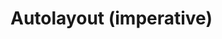 # Autolayout (imperative)

<div id="example"></div>
<script type="application/javascript">
  new Vue({
    el: '#example',
    template: '<live-code class="full" :template="code" mode="html>iframe" :debounce="200" />',
    data: {
      code:
`
<body touch-action="none">
<script src="${location.origin+location.pathname}/global.js"><\/script>
<!-- pep.js provides the pointer events (pointermove, pointerdown, etc) -->
<script src="https://code.jquery.com/pep/0.4.3/pep.js"><\/script>

<style>
    body, html {
        width: 100%; height: 100%;
        margin: 0; padding: 0;
        overflow: hidden;
        touch-action: none; /* prevent touch drag from scrolling */
    }
</style>

<script type="module">
    const {
        AutoLayoutNode,
        Scene,
        AmbientLight,
        PointLight,
        DOMPlane,
        Sphere
    } = LUME

    LUME.useDefaultNames()

    const scene = new Scene().set({
        webgl: true,
    })

    scene.mount(document.body)

    const ambientLight = new AmbientLight().set({
        intensity: 0.1,
    })

    scene.add(ambientLight)

    const pointLight = new PointLight().set({
        color: "white",
        position: "300 300 120",
        size: "0 0 0",
        castShadow: "true",
        intensity: "0.5",
    })

    scene.add(pointLight)

    const sphere = new Sphere().set({
        size: [10, 10, 10],
        color: "white",
        receiveShadow: false,
        castShadow: false,
        mountPoint: [0.5, 0.5, 0.5],
        style: "pointer-events: none",
    })

    sphere.setAttribute('has', 'basic-material')
    pointLight.add(sphere)

    const vfl1 = \`
        //viewport aspect-ratio:3/1 max-height:300
        H:|-[row:[child1(child2,child5)]-[child2]-[child5]]-|
        V:|-[row]-|
    \`
    const vfl2 = \`
        V:|-[child1(child3)]-[child3]-|
        V:|-[child2(child4)]-[child4]-|
        V:[child5(child4)]-|
        |-[child1(child2)]-[child2]-|
        |-[child3(child4,child5)]-[child4]-[child5]-|
    \`

    const layout = new AutoLayoutNode().set({
        size: [600, 400],
        position: "0 0 0",
        align: " 0.5 0.5 0",
        mountPoint: " 0.5 0.5 0",
        visualFormat: vfl2,
        style: "background: rgba(0,0,0,0.3)",
    })

    const text = \`
        This is a paragraph of text to show that it reflows when the
        size of the layout changes size so that the awesomeness can be
        observed in its fullness.
    \`

    const child1 = new DOMPlane().set({
        color: 'deeppink'
    })

    child1.textContent = text
    layout.add(child1, 'child1')

    const child2 = new DOMPlane().set({
        color: 'deeppink'
    })

    child2.textContent = text
    layout.add(child2, 'child2')

    const child3 = new DOMPlane().set({
        color: 'deeppink'
    })

    child3.textContent = text
    layout.add(child3, 'child3')

    const child4 = new DOMPlane().set({
        color: 'deeppink'
    })

    child4.textContent = text
    layout.add(child4, 'child4')

    const child5 = new DOMPlane().set({
        color: 'deeppink'
    })

    child5.textContent = text
    layout.add(child5, 'child5')

    scene.add(layout); // add layout to the scene

    layout.size = (x,y,z,t) => [ 600+200*Math.sin(t/1000), 400+200*Math.sin(t/1000), z ]

    document.addEventListener('pointermove', e => {
        e.preventDefault()
        pointLight.position.x = e.clientX
        pointLight.position.y = e.clientY
    })

    let lastSize = 'big'
    let size = 'big' // or 'small'

    layout.on('sizechange', ({x, y, z}) => {
        if (x <= 600) size = 'small'
        else size = 'big'

        if (lastSize !== size) {
            if (size === 'small') layout.visualFormat = vfl1
            else layout.visualFormat = vfl2
        }

        lastSize = size
    })

    Array.from( document.querySelectorAll('lume-dom-plane') ).forEach(plane => {
        // Because we have just created the elements and placed them into
        // the DOM, we have to wait for their GL objects to be loaded before
        // we can work with those underlying objects.
        plane.on('GL_LOAD', async () => {
            console.log('    DEBUG set material opacity in user code')

            // FIXME, props/attributes should work instead of this
            plane.three.material.opacity = 0.3
            plane.needsUpdate()
        })
    })

    pointLight.on('GL_LOAD', async () => {
        pointLight.three.shadow.radius = 2
        pointLight.three.distance = 800
        pointLight.three.shadow.bias = -0.01
        pointLight.needsUpdate()
    })
<\/script>
</body>
`
    },
  })
</script>
